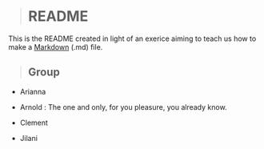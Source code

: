 > # README 

This is the README created in light of an exerice aiming to teach us how to make a [Markdown](https://link-url-here.org) (.md) file.

> ## Group

* Arianna 

* Arnold : The one and only, for you pleasure, you already know.

* Clement 

* Jilani
